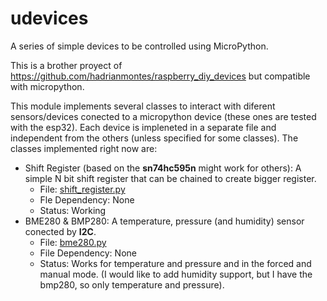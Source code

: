 # udevices
A series of simple devices to be controlled using MicroPython.

This is a brother proyect of https://github.com/hadrianmontes/raspberry_diy_devices but compatible with micropython.

This module implements several classes to
interact with diferent sensors/devices conected to a micropython device (these ones are tested with the esp32).
Each device is impleneted in a separate file and independent from the
others (unless specified for some classes). The classes implemented
right now are:

  * Shift Register (based on the **sn74hc595n** might work for others): A simple N bit shift register that can be chained to create bigger register.
    * File: [shift_register.py](./udevices/shift_register.py)
    * Fle Dependency: None
    * Status: Working
  * BME280 & BMP280: A temperature, pressure (and humidity) sensor conected by **I2C**.
    * File: [bme280.py](./udevices/bme280.py)
	* File Dependency: None
	* Status: Works for temperature and pressure and in the forced
          and manual mode. (I would like to add humidity support, but
          I have the bmp280, so only temperature and pressure).

